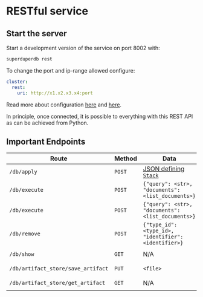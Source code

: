 # RESTful service

## Start the server

Start a development version of the service on port 8002 with:

```bash
superduperdb rest
```

To change the port and ip-range allowed configure:

```yaml
cluster:
  rest:
    uri: http://x1.x2.x3.x4:port
```

Read more about configuration [here](../core_api/connect) and [here](../connect_api).

In principle, once connected, it is possible to everything with this REST API as can be achieved
from Python.

## Important Endpoints

| Route | Method | Data | Params |
| --- | --- | --- | --- |
| `/db/apply` | `POST` | [JSON defining `Stack`](./yaml_formalism)| N/A | 
| `/db/execute` | `POST` | `{"query": <str>, "documents": <list_documents>}` | N/A |
| `/db/execute` | `POST` | `{"query": <str>, "documents": <list_documents>}` | N/A | 
| `/db/remove` | `POST` | `{"type_id": <type_id>, "identifier": <identifier>}` | N/A |
| `/db/show` | `GET` | N/A | `?type_id=<type_id>` |
| `/db/artifact_store/save_artifact` | `PUT` | `<file>` | `?datatype=<datatype>` |
| `/db/artifact_store/get_artifact` | `GET` | N/A | `?file_id=<file_id>` |